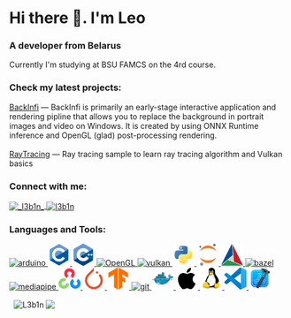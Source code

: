 <h1>Hi there 👋. I'm Leo</h1>
<h3>A developer from Belarus</h3>
Currently I'm studying at BSU FAMCS on the 4rd course.

<!-- <h3 align="left">My resume: <a href="https://l3b1n.github.io" target="blank"> link</a></h3> -->

<h3 align="left">Check my latest projects:</h3> 
<a href="https://github.com/L3b1n/BackInfi" target="blank">BackInfi</a> — BackInfi is primarily an early-stage interactive application and rendering pipline that allows you to replace the background in portrait images and video on Windows. It is created by using ONNX Runtime inference and OpenGL (glad) post-processing rendering.
<br><br>
<a href="https://github.com/L3b1n/RayTracing" target="blank">RayTracing</a> — Ray tracing sample to learn ray tracing algorithm and Vulkan basics


<h3 align="left">Connect with me:</h3>
<p align="left">
<!-- <a href="" target="blank"><img align="center" src="https://cdn.jsdelivr.net/npm/simple-icons@3.0.1/icons/linkedin.svg" alt="" height="30" width="40" /></a> -->
<a href="https://www.instagram.com/_l3b1n_/" target="blank">
    <img align="center" src="https://cdn.jsdelivr.net/npm/simple-icons@3.0.1/icons/instagram.svg" alt="_l3b1n_" height="30" width="40" />
</a>
<a href="https://t.me/l3b1n" target="blank">
    <img align="center" src="https://cdn.jsdelivr.net/npm/simple-icons@4.19.0/icons/telegram.svg" alt="l3b1n" height="30" width="40" />
</a>
</p>

<h3 align="left">Languages and Tools:</h3>
<p align="left"> 
<a href="https://www.arduino.cc/" target="_blank"> 
    <img src="https://cdn.worldvectorlogo.com/logos/arduino-1.svg" alt="arduino" width="40" height="40"/> 
</a> 
<a href="https://www.cprogramming.com/" target="_blank"> 
    <img src="https://raw.githubusercontent.com/devicons/devicon/master/icons/c/c-original.svg" alt="c" width="40" height="40"/> 
</a> 
<a href="https://www.w3schools.com/cpp/" target="_blank"> 
    <img src="https://raw.githubusercontent.com/devicons/devicon/master/icons/cplusplus/cplusplus-original.svg" alt="cplusplus" width="40" height="40"/> 
</a> 
<!-- <a href="https://www.w3schools.com/cs/" target="_blank"> 
    <img src="https://raw.githubusercontent.com/devicons/devicon/master/icons/csharp/csharp-original.svg" alt="csharp" width="40" height="40"/> 
</a> -->
<a href="https://www.opengl.org" target="_blank"> 
    <img src="https://cdn.jsdelivr.net/gh/devicons/devicon@latest/icons/opengl/opengl-original.svg" alt="OpenGL" width="40" height="40"/> 
</a> 
<a href="https://www.vulkan.org" target="_blank"> 
    <img src="https://upload.wikimedia.org/wikipedia/commons/f/f8/Vulkan_API_logo.svg" alt="vulkan" width="40" height="40"/>
</a>
<!-- <a href="https://www.ni.com/en/shop/labview.html" target="_blank"> 
    <img src="https://github.com/devicons/devicon/blob/master/icons/labview/labview-original.svg" alt="labview" width="40" height="40"/> 
</a>  -->
<a href="https://www.python.org" target="_blank"> 
    <img src="https://raw.githubusercontent.com/devicons/devicon/master/icons/python/python-original.svg" alt="python" width="40" height="40"/> 
</a>
<a href="https://jupyter.org" target="_blank"> 
    <img src="https://github.com/devicons/devicon/blob/master/icons/jupyter/jupyter-original.svg" alt="jupyter" width="40" height="40"/> 
</a>
<a href="https://cmake.org" target="_blank"> 
    <img src="https://github.com/devicons/devicon/blob/master/icons/cmake/cmake-original.svg" alt="CMake" width="40" height="40"/> 
</a>
<a href="https://bazel.build" target="_blank"> 
    <img src="https://www.vectorlogo.zone/logos/bazel/bazel-icon.svg" alt="bazel" width="40" height="40"/> 
</a>
<a href="https://developers.google.com/mediapipe" target="_blank"> 
    <img src="https://developers.google.com/static/mediapipe/images/mediapipe_icon.svg" alt="mediapipe" width="40" height="40"/> 
</a> 
<a href="https://opencv.org" target="_blank"> 
    <img src="https://github.com/devicons/devicon/blob/master/icons/opencv/opencv-original.svg" alt="opencv" width="40" height="40"/> 
</a> 
<a href="https://pytorch.org" target="_blank"> 
    <img src="https://github.com/devicons/devicon/blob/master/icons/pytorch/pytorch-original.svg" alt="pythorch" width="40" height="40"/> 
</a> 
<a href="https://www.tensorflow.org" target="_blank"> 
    <img src="https://github.com/devicons/devicon/blob/master/icons/tensorflow/tensorflow-original.svg" alt="tensorflow" width="40" height="40"/> 
</a> 
<a href="https://git-scm.com/" target="_blank"> 
    <img src="https://www.vectorlogo.zone/logos/git-scm/git-scm-icon.svg" alt="git" width="40" height="40"/> 
</a> 
<a href="https://www.docker.com" target="_blank"> 
    <img src="https://github.com/devicons/devicon/blob/master/icons/docker/docker-original.svg" alt="docker" width="40" height="40"/> 
</a> 
<a href="https://developer.apple.com" target="_blank"> 
    <img src="https://github.com/devicons/devicon/blob/master/icons/apple/apple-original.svg" alt="macOS" width="40" height="40"/> 
</a> 
<a href="https://www.linux.org/" target="_blank"> 
    <img src="https://raw.githubusercontent.com/devicons/devicon/master/icons/linux/linux-original.svg" alt="linux" width="40" height="40"/> 
</a> 
<a href="https://code.visualstudio.com" target="_blank"> 
    <img src="https://github.com/devicons/devicon/blob/master/icons/vscode/vscode-original.svg" alt="vscode" width="40" height="40"/> 
</a> 
<a href="https://developer.apple.com/xcode/" target="_blank"> 
    <img src="https://github.com/devicons/devicon/blob/master/icons/xcode/xcode-original.svg" alt="xcode" width="40" height="40"/> 
</a> 
<!-- <a href="https://unity.com/" target="_blank"> 
    <img src="https://www.vectorlogo.zone/logos/unity3d/unity3d-icon.svg" alt="unity" width="40" height="40"/> 
</a> -->
</p>

<p>&nbsp;
    <img align="center" src="https://github-readme-stats-beta-two-36.vercel.app/api?username=L3b1n&count_private=true&theme=chartreuse-dark&hide=prs&show_icons=true&cache_seconds=1800&locale=en" alt="L3b1n" />
    <img height=170 align="center" src="https://github-readme-stats-beta-two-36.vercel.app/api/top-langs?username=L3b1n&count_private=true&size_weight=0.1&count_weight=0.9&exclude_repo=Algorithms&theme=chartreuse-dark&layout=compact&langs_count=8&card_width=320"/>
</p>

<!-- <p align="left"> <img src="https://komarev.com/ghpvc/?username=L3b1n&label=Visitors&color=0e75b6&style=flat" alt="L3b1n" /> </p> -->
